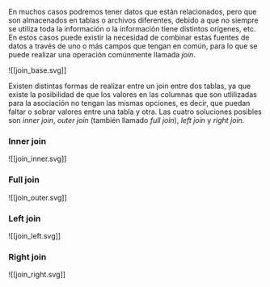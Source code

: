En muchos casos podremos tener datos que están relacionados, pero que son almacenados en tablas o archivos diferentes, debido a que no siempre se utiliza toda la información o la información tiene distintos orígenes, etc. En estos casos puede existir la necesidad de combinar estas fuentes de datos a través de uno o más campos que tengan en común, para lo que se puede realizar una operación comúnmente llamada *join*.

![[join_base.svg]]

Existen distintas formas de realizar entre un join entre dos tablas, ya que existe la posibilidad de que los valores en las columnas que son utlilizadas para la asociación no tengan las mismas opciones, es decir, que puedan faltar o sobrar valores entre una tabla y otra. Las cuatro soluciones posibles son *inner join*, *outer join* (también llamado *full join*), *left join* y *right join*.

### Inner join

![[join_inner.svg]]

### Full join

![[join_outer.svg]]

### Left join

![[join_left.svg]]

### Right join

![[join_right.svg]]